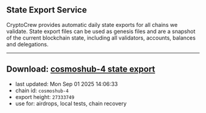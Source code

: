 ## State Export Service
CryptoCrew provides automatic daily state exports for all chains we validate. State export files can be used as genesis files and are a snapshot of the current blockchain state, including all validators, accounts, balances and delegations.

---
**Download: [cosmoshub-4 state export](https://dl-eu2.ccvalidators.com/SERVICE/cosmoshub/cosmoshub-4_export_27333749.json)**
---

- last updated: Mon Sep 01 2025 14:06:33
- chain id: `cosmoshub-4`
- export height: `27333749`
- use for: airdrops, local tests, chain recovery
